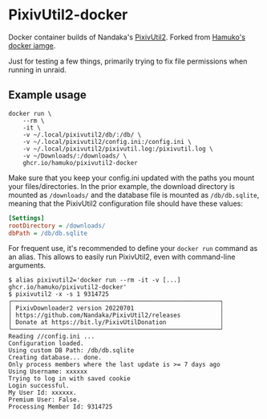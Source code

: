# PixivUtil2-docker

Docker container builds of Nandaka's [PixivUtil2](https://github.com/Nandaka/PixivUtil2/).
Forked from [Hamuko's docker iamge](https://github.com/Hamuko/pixivutil2-docker).

Just for testing a few things, primarily trying to fix file permissions when running in unraid.



## Example usage

```shell
docker run \
    --rm \
    -it \
    -v ~/.local/pixivutil2/db/:/db/ \
    -v ~/.local/pixivutil2/config.ini:/config.ini \
    -v ~/.local/pixivutil2/pixivutil.log:/pixivutil.log \
    -v ~/Downloads/:/downloads/ \
    ghcr.io/hamuko/pixivutil2-docker
```

Make sure that you keep your config.ini updated with the paths you mount your files/directories. In the prior example, the download directory is mounted as `/downloads/` and the database file is mounted as `/db/db.sqlite`, meaning that the PixivUtil2 configuration file should have these values:

```ini
[Settings]
rootDirectory = /downloads/
dbPath = /db/db.sqlite
```

For frequent use, it's recommended to define your `docker run` command as an alias. This allows to easily run PixivUtil2, even with command-line arguments.

```shell
$ alias pixivutil2='docker run --rm -it -v [...] ghcr.io/hamuko/pixivutil2-docker'
$ pixivutil2 -x -s 1 9314725
┌──────────────────────────────────────────────────────────┐
│ PixivDownloader2 version 20220701                        │
│ https://github.com/Nandaka/PixivUtil2/releases           │
│ Donate at https://bit.ly/PixivUtilDonation               │
└──────────────────────────────────────────────────────────┘
Reading //config.ini ...
Configuration loaded.
Using custom DB Path: /db/db.sqlite
Creating database... done.
Only process members where the last update is >= 7 days ago
Using Username: xxxxxx
Trying to log in with saved cookie
Login successful.
My User Id: xxxxxx.
Premium User: False.
Processing Member Id: 9314725
```

